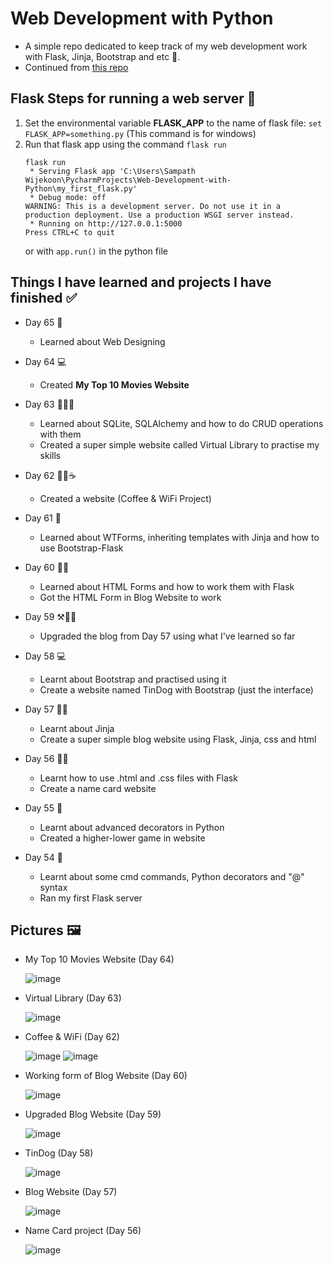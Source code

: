 # Web Development with Python
- A simple repo dedicated to keep track of my web development work with Flask, Jinja, Bootstrap and etc 🚀.
- Continued from [this repo](https://github.com/Damsith-LK/Udemy-Projects-Python-2)


## Flask Steps for running a web server 🚀

1. Set the environmental variable **FLASK_APP** to the name of flask file: `set FLASK_APP=something.py` (This command is for windows)
2. Run that flask app using the command `flask run`
      ```
      flask run
       * Serving Flask app 'C:\Users\Sampath Wijekoon\PycharmProjects\Web-Development-with-Python\my_first_flask.py'
       * Debug mode: off
      WARNING: This is a development server. Do not use it in a production deployment. Use a production WSGI server instead.
       * Running on http://127.0.0.1:5000
      Press CTRL+C to quit
      ```
   or with `app.run()` in the python file


## Things I have learned and projects I have finished ✅

- Day 65 📖
     - Learned about Web Designing

- Day 64 💻
     - Created **My Top 10 Movies Website**

- Day 63 📖👨‍💻
     - Learned about SQLite, SQLAlchemy and how to do CRUD operations with them
     - Created a super simple website called Virtual Library to practise my skills

- Day 62 👨‍💻☕
     - Created a website (Coffee & WiFi Project)

- Day 61 📖
     - Learned about WTForms, inheriting templates with Jinja and how to use Bootstrap-Flask

- Day 60 👨‍💻
     - Learned about HTML Forms and how to work them with Flask
     - Got the HTML Form in Blog Website to work

- Day 59 ⚒️👨‍💻
    - Upgraded the blog from Day 57 using what I've learned so far

- Day 58 💻
    - Learnt about Bootstrap and practised using it
    - Create a website named TinDog with Bootstrap (just the interface) 

- Day 57 🧑‍💻
   - Learnt about Jinja
   - Create a super simple blog website using Flask, Jinja, css and html

- Day 56 🧑‍💻
   - Learnt how to use .html and .css files with Flask
   - Create a name card website

- Day 55 📖
   - Learnt about advanced decorators in Python
   - Created a higher-lower game in website

- Day 54 📖
   - Learnt about some cmd commands, Python decorators and "@" syntax
   - Ran my first Flask server
 
## Pictures 🖼️

- My Top 10 Movies Website (Day 64)

    ![image](https://github.com/Damsith-LK/Web-Development-with-Python/assets/113516635/f4736214-0b82-45d9-aaf3-f173a0a23e40)


- Virtual Library (Day 63)
  
   ![image](https://github.com/Damsith-LK/Web-Development-with-Python/assets/113516635/54577d62-3b09-4331-961a-d6190812608a)


- Coffee & WiFi (Day 62)
  
   ![image](https://github.com/Damsith-LK/Web-Development-with-Python/assets/113516635/3317a08a-d20d-4b40-b4c6-eb9c884c8b21)
   ![image](https://github.com/Damsith-LK/Web-Development-with-Python/assets/113516635/e23cc35b-84de-4d3a-98ca-f7edaaef052a)


- Working form of Blog Website (Day 60)

   ![image](https://github.com/Damsith-LK/Web-Development-with-Python/assets/113516635/95f8d4ae-1a48-4817-98d0-5fc881bf4a07)


- Upgraded Blog Website (Day 59)

  ![image](https://github.com/Damsith-LK/Web-Development-with-Python/assets/113516635/5438b6f1-b31d-45c5-9f3b-ba85a7531ee8)


- TinDog (Day 58)

  ![image](https://github.com/Damsith-LK/Web-Development-with-Python/assets/113516635/927b6833-a86c-4797-949b-792cd201353f)


- Blog Website (Day 57)

  ![image](https://github.com/Damsith-LK/Web-Development-with-Python/assets/113516635/d9941229-2537-4a8f-adc3-abffb2bd7d82)


- Name Card project (Day 56)
  
  ![image](https://github.com/Damsith-LK/Web-Development-with-Python/assets/113516635/33ca3fd3-b20a-4bb6-97bf-d36936b0e1aa)

